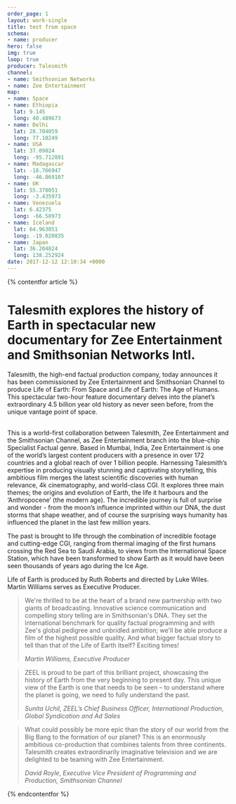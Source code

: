```yaml
---
order_page: 1
layout: work-single
title: test from space
schema:
- name: producer
hero: false
img: true
loop: true
producer: Talesmith
channel:
- name: Smithsonian Networks
- name: Zee Entertainment
map:
- name: Space
- name: Ethiopia
  lat: 9.145
  long: 40.489673
- name: Delhi
  lat: 28.704059
  long: 77.10249
- name: USA
  lat: 37.09024
  long: -95.712891
- name: Madagascar
  lat: -18.766947
  long: -46.869107
- name: UK
  lat: 55.378051
  long: -3.435973
- name: Venezuela
  lat: 6.42375
  long: -66.58973
- name: Iceland
  lat: 64.963051
  long: -19.020835
- name: Japan
  lat: 36.204824
  long: 138.252924
date: 2017-12-12 12:10:34 +0000
---
```


{% contentfor article %}
    <h1 class="article__heading">
        Talesmith explores the history of Earth in spectacular new documentary for Zee Entertainment and Smithsonian Networks Intl.
    </h1>
    <p>
      Talesmith, the high-end factual production company, today announces it has been commissioned by Zee Entertainment and Smithsonian Channel to produce Life of Earth: From Space and Life of Earth: The Age of Humans. This spectacular two-hour feature documentary delves into the planet’s extraordinary 4.5 billion year old history as never seen before, from the unique vantage point of space.
    </p>
    <p>  
      This is a world-first collaboration between Talesmith, Zee Entertainment and the Smithsonian Channel, as Zee Entertainment branch into the blue-chip Specialist Factual genre. Based in Mumbai, India, Zee Entertainment is one of the world’s largest content producers with a presence in over 172 countries and a global reach of over 1 billion people. Harnessing Talesmith’s expertise in producing visually stunning and captivating storytelling, this ambitious film merges the latest scientific discoveries with human relevance, 4k cinematography, and world-class CGI. It explores three main themes; the origins and evolution of Earth, the life it harbours and the ‘Anthropocene’ (the modern age). The incredible journey is full of surprise and wonder - from the moon’s influence imprinted within our DNA, the dust storms that shape weather, and of course the surprising ways humanity has influenced the planet in the last few million years.
    </p>
    <p>
      The past is brought to life through the combination of incredible footage and cutting-edge CGI, ranging from thermal imaging of the first humans crossing the Red Sea to Saudi Arabia, to views from the International Space Station, which have been transformed to show Earth as it would have been seen thousands of years ago during the Ice Age.
    </p>
    <p>
      Life of Earth is produced by Ruth Roberts and directed by Luke Wiles. Martin Williams serves as Executive Producer.
    </p>
    <blockquote>
      <p>We're thrilled to be at the heart of a brand new partnership with two giants of broadcasting.  Innovative science communication and compelling story telling are in Smithsonian's DNA. They set the international benchmark for quality factual programming and with Zee's global pedigree and unbridled ambition; we'll be able produce a film of the highest possible quality.  And what bigger factual story to tell than that of the Life of Earth itself? Exciting times!</p>
      <cite>Martin Williams, Executive Producer</cite>
    </blockquote>
    <blockquote>
      <p>ZEEL is proud to be part of this brilliant project, showcasing the history of Earth from the very beginning to present day. This unique view of the Earth is one that needs to be seen – to understand where the planet is going, we need to fully understand the past.</p>
      <cite>Sunita Uchil, ZEEL’s Chief Business Officer, International Production, Global Syndication and Ad Sales</cite>
    </blockquote>
    <blockquote>
      <p>What could possibly be more epic than the story of our world from the Big Bang to the formation of our planet? This is an enormously ambitious co-production that combines talents from three continents. Talesmith creates extraordinarily imaginative television and we are delighted to be teaming with Zee Entertainment.</p>
      <cite>David Royle, Executive Vice President of Programming and Production, Smithsonian Channel</cite>
    </blockquote>
{% endcontentfor %}
